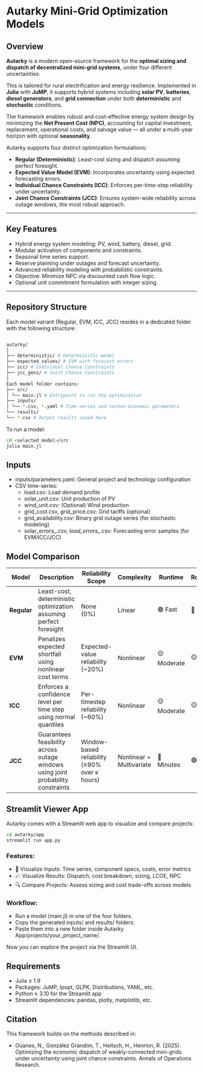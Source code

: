 # Autarky Mini-Grid Optimization Models

## Overview

**Autarky** is a modern open-source framework for the **optimal sizing and dispatch of decentralized mini-grid systems**, under four different uncertainties. 

This is tailored for rural electrification and energy resilience. Implemented in **Julia** with **JuMP**, it supports hybrid systems including **solar PV**, **batteries**, **diesel generators**, and **grid connection** under both **deterministic** and **stochastic** conditions.

The framework enables robust and cost-effective energy system design by minimizing the **Net Present Cost (NPC)**, accounting for capital investment, replacement, operational costs, and salvage value — all under a multi-year horizon with optional **seasonality**.

Autarky supports four distinct optimization formulations:

- **Regular (Deterministic)**: Least-cost sizing and dispatch assuming perfect foresight.
- **Expected Value Model (EVM)**: Incorporates uncertainty using expected forecasting errors.
- **Individual Chance Constraints (ICC)**: Enforces per-time-step reliability under uncertainty.
- **Joint Chance Constraints (JCC)**: Ensures system-wide reliability across outage windows, the most robust approach.

---

## Key Features

- Hybrid energy system modeling: PV, wind, battery, diesel, grid.
- Modular activation of components and constraints.
- Seasonal time series support.
- Reserve planning under outages and forecast uncertainty.
- Advanced reliability modeling with probabilistic constraints.
- Objective: Minimize NPC via discounted cash flow logic.
- Optional unit commitment formulation with integer sizing.

---

## Repository Structure

Each model variant (Regular, EVM, ICC, JCC) resides in a dedicated folder with the following structure:

```bash

autarky/
│
├── deterministic/ # Deterministic model
├── expected_values/ # EVM with forecast errors
├── icc/ # Individual Chance Constraints
├── jcc_genz/ # Joint Chance Constraints
│
Each model folder contains:
├── src/
│ └── main.jl # Entrypoint to run the optimization
├── inputs/
│ └── *.csv, *.yaml # Time-series and techno-economic parameters
└── results/
└── *.csv # Output results saved here

```

To run a model:

```bash
cd <selected model>/src
julia main.jl
```

## Inputs
- inputs/parameters.yaml: General project and technology configuration
- CSV time-series:
  - load.csv: Load demand profile
  - solar_unit.csv: Unit production of PV
  - wind_unit.csv: (Optional) Wind production
  - grid_cost.csv, grid_price.csv: Grid tariffs (optional)
  - grid_availability.csv: Binary grid outage series (for stochastic modeling)
  - solar_errors_*.csv, load_errors_*.csv: Forecasting error samples (for EVM/ICC/JCC)

## Model Comparison
| **Model**        | **Description**                                                                   | **Reliability Scope**                           | **Complexity**               | **Runtime**         | **Robustness**   |
|------------------|------------------------------------------------------------------------------------|--------------------------------------------------|-------------------------------|-----------------------|-------------------|
| **Regular**      | Least-cost, deterministic optimization assuming perfect foresight                | None (0%)                                       | Linear                        | 🟢 Fast              | 🔴 Low           |
| **EVM**          | Penalizes expected shortfall using nonlinear cost terms                          | Expected-value reliability (~20%)               | Nonlinear                     | 🟡 Moderate          | 🟡 Medium        |
| **ICC**          | Enforces a confidence level per time step using normal quantiles                 | Per-timestep reliability (~60%)                 | Nonlinear                     | 🟡 Moderate          | 🟡 Medium        |
| **JCC**          | Guarantees feasibility across outage windows using joint probability constraints | Window-based reliability (≥90% over κ hours)    | Nonlinear + Multivariate      | 🔴 Minutes     | 🟢 High          |


## Streamlit Viewer App
Autarky comes with a Streamlit web app to visualize and compare projects:

```bash
cd autarky/app
streamlit run app.py
```

### Features:
- 📂 Visualize Inputs: Time series, component specs, costs, error metrics
- 📈 Visualize Results: Dispatch, cost breakdown, sizing, LCOE, NPC
- 🔍 Compare Projects: Assess sizing and cost trade-offs across models

### Workflow:

- Run a model (main.jl) in one of the four folders.
- Copy the generated inputs/ and results/ folders.
- Paste them into a new folder inside Autarky App/projects/your_project_name/.

Now you can explore the project via the Streamlit UI.

## Requirements
- Julia ≥ 1.9
- Packages: JuMP, Ipopt, GLPK, Distributions, YAML, etc.
- Python ≥ 3.10 for the Streamlit app
- Streamlit dependencies: pandas, plotly, matplotlib, etc.

## Citation
This framework builds on the methods described in:
- Ouanes, N., González Grandón, T., Heitsch, H., Henrion, R. (2025). Optimizing the economic dispatch of weakly-connected mini-grids under uncertainty using joint chance constraints. Annals of Operations Research.